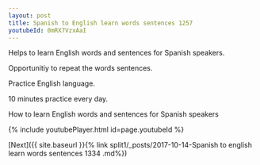 ```yaml
---
layout: post
title: Spanish to English learn words sentences 1257 
youtubeId: 0mRX7VzxAaI
---
```

 
 
Helps to learn English words and sentences for Spanish speakers.

Opportunitiy to repeat the words sentences. 

Practice English language. 
 
10 minutes practice every day. 
 
How to learn English words and sentences for Spanish speakers 
 
{% include youtubePlayer.html id=page.youtubeId %}
 
 
[Next]({{ site.baseurl }}{% link  split1/_posts/2017-10-14-Spanish to english learn words sentences 1334 .md%})
 
